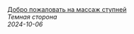 <!--2024-10-06 20:44:16-->
<div class="yb">
  <a class="nodecor" href="/posts.html?tajny/dobro_pojalovat_na_massaj_stupnej">
    <img class="preview" data-videoid="A3Tw4TzAUwM" src="https://i2.ytimg.com/vi/A3Tw4TzAUwM/hqdefault.jpg" align="middle" alt="">
  </a>
  <div class="inlbl text">
    <a class="nodecor" href="/posts.html?tajny/dobro_pojalovat_na_massaj_stupnej">Добро пожаловать на массаж ступней</a><br>
    <i class="smaller2">Темная сторона</i><br>
    <i class="smaller3">2024-10-06</i>
  </div>
</div>
